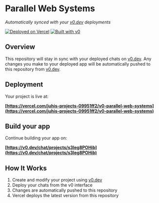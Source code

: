 # Parallel Web Systems

*Automatically synced with your [v0.dev](https://v0.dev) deployments*

[![Deployed on Vercel](https://img.shields.io/badge/Deployed%20on-Vercel-black?style=for-the-badge&logo=vercel)](https://vercel.com/juhis-projects-09951ff2/v0-parallel-web-systems)
[![Built with v0](https://img.shields.io/badge/Built%20with-v0.dev-black?style=for-the-badge)](https://v0.dev/chat/projects/s3Ieg8POHib)

## Overview

This repository will stay in sync with your deployed chats on [v0.dev](https://v0.dev).
Any changes you make to your deployed app will be automatically pushed to this repository from [v0.dev](https://v0.dev).

## Deployment

Your project is live at:

**[https://vercel.com/juhis-projects-09951ff2/v0-parallel-web-systems](https://vercel.com/juhis-projects-09951ff2/v0-parallel-web-systems)**

## Build your app

Continue building your app on:

**[https://v0.dev/chat/projects/s3Ieg8POHib](https://v0.dev/chat/projects/s3Ieg8POHib)**

## How It Works

1. Create and modify your project using [v0.dev](https://v0.dev)
2. Deploy your chats from the v0 interface
3. Changes are automatically pushed to this repository
4. Vercel deploys the latest version from this repository
